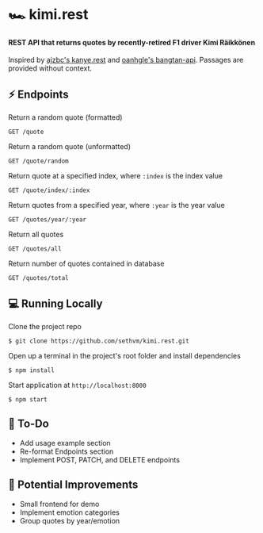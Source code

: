# 🏎️ kimi.rest
#### REST API that returns quotes by recently-retired F1 driver Kimi Räikkönen

Inspired by [ajzbc's kanye.rest](https://github.com/ajzbc/kanye.rest) and [oanhgle's bangtan-api](https://github.com/oanhgle/bangtan-api). Passages are provided without context.


## :zap: Endpoints
Return a random quote (formatted)
```
GET /quote
```
Return a random quote (unformatted)
```
GET /quote/random
```
Return quote at a specified index, where `:index` is the index value
```
GET /quote/index/:index
```
Return quotes from a specified year, where `:year` is the year value
```
GET /quotes/year/:year
```
Return all quotes
```
GET /quotes/all
```
Return number of quotes contained in database
```
GET /quotes/total
```

## :computer: Running Locally
Clone the project repo
```
$ git clone https://github.com/sethvm/kimi.rest.git
```
Open up a terminal in the project's root folder and install dependencies
```
$ npm install
```
Start application at `http://localhost:8000`
```
$ npm start
```

## :memo: To-Do
 - Add usage example section
 - Re-format Endpoints section
 - Implement POST, PATCH, and DELETE endpoints


## :star2: Potential Improvements
 - Small frontend for demo
 - Implement emotion categories
 - Group quotes by year/emotion

